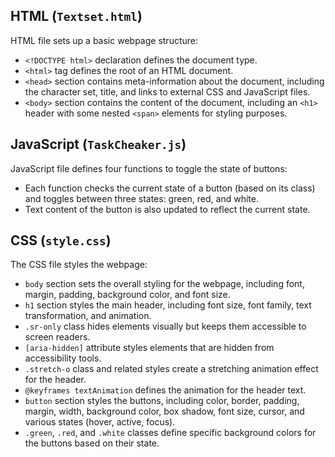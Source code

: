**HTML (`Textset.html`)**
---
HTML file sets up a basic webpage structure:

- `<!DOCTYPE html>` declaration defines the document type.
- `<html>` tag defines the root of an HTML document.
- `<head>` section contains meta-information about the document, including the character set, title, and links to external CSS and JavaScript files.
- `<body>` section contains the content of the document, including an `<h1>` header with some nested `<span>` elements for styling purposes.

**JavaScript (`TaskCheaker.js`)**
---
JavaScript file defines four functions to toggle the state of buttons:

- Each function checks the current state of a button (based on its class) and toggles between three states: green, red, and white.
- Text content of the button is also updated to reflect the current state.

**CSS (`style.css`)**
---
The CSS file styles the webpage:

- `body` section sets the overall styling for the webpage, including font, margin, padding, background color, and font size.
- `h1` section styles the main header, including font size, font family, text transformation, and animation.
- `.sr-only` class hides elements visually but keeps them accessible to screen readers.
- `[aria-hidden]` attribute styles elements that are hidden from accessibility tools.
- `.stretch-o` class and related styles create a stretching animation effect for the header.
- `@keyframes textAnimation` defines the animation for the header text.
- `button` section styles the buttons, including color, border, padding, margin, width, background color, box shadow, font size, cursor, and various states (hover, active, focus).
- `.green`, `.red`, and `.white` classes define specific background colors for the buttons based on their state.

